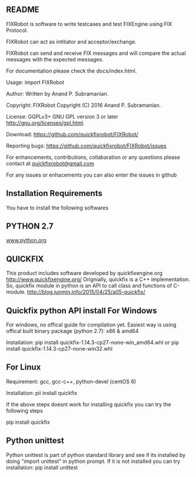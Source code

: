 README
-------

FIXRobot is software to write testcases and test FIXEngine using FIX Protocol. 

FIXRobot can act as intitiator and acceptor/exchange. 

FIXRobot can send and receive FIX messages and will compare the actual messages with the expected messages.

For documentation please check the docs/index.html.

Usage: import FIXRobot

Author: Written by Anand P. Subramanian.

Copyright: FIXRobot  Copyright (C) 2016  Anand P. Subramanian.

License: GGPLv3+ GNU GPL version 3 or later <http://gnu.org/licenses/gpl.html>.

Download: <https://github.com/quickfixrobot/FIXRobot/>

Reporting bugs: <https://github.com/quickfixrobot/FIXRobot/issues>

For enhancements, contributions, collabaration or any questions please contact at <quickfixrobot@gmail.com>

For any issues or enhacements you can also enter the issues in github



Installation Requirements
--------------------------
You have to install the following softwares


PYTHON 2.7
-------
www.python.org


QUICKFIX
--------

This product includes software developed by quickfixengine.org http://www.quickfixengine.org/
Orignially, quickfix is a C++ implementation. So, quickfix module in python is an API to call class and functions of C-module.
http://blog.junmin.info/2015/04/25/a05-quickfix/

Quickfix python API install
For Windows
------------
For windows, no offical guide for compilation yet. Easiest way is using offical built binary package (python 2.7):
x86 & amd64

Installation: 
pip install quickfix-1.14.3-cp27-none-win_amd64.whl
or
pip install quickfix-1.14.3-cp27-none-win32.whl

For Linux
---------
Requirement: gcc, gcc-c++, python-devel (centOS 6)

Installation: pii install quickfix

If the above steps doesnt work for installing quickfix you can try the following steps

pip install quickfix

Python unittest
----------------
Python unittest is part of python standard library and see if its installed by doing "import unittest" in python prompt.
If it is not installed you can try installation: pip install unittest




